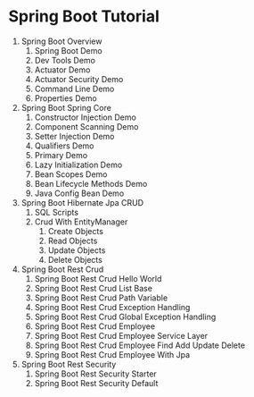 # Spring Boot Tutorial

1. Spring Boot Overview
   1. Spring Boot Demo
   2. Dev Tools Demo
   3. Actuator Demo
   4. Actuator Security Demo
   5. Command Line Demo
   6. Properties Demo
2. Spring Boot Spring Core
   1. Constructor Injection Demo
   2. Component Scanning Demo
   3. Setter Injection Demo
   4. Qualifiers Demo
   5. Primary Demo
   6. Lazy Initialization Demo
   7. Bean Scopes Demo
   8. Bean Lifecycle Methods Demo
   9. Java Config Bean Demo
3. Spring Boot Hibernate Jpa CRUD
   1. SQL Scripts
   2. Crud With EntityManager
      1. Create Objects
      2. Read Objects
      3. Update Objects
      4. Delete Objects
4. Spring Boot Rest Crud
   1. Spring Boot Rest Crud Hello World
   2. Spring Boot Rest Crud List Base
   3. Spring Boot Rest Crud Path Variable
   4. Spring Boot Rest Crud Exception Handling
   5. Spring Boot Rest Crud Global Exception Handling
   6. Spring Boot Rest Crud Employee
   7. Spring Boot Rest Crud Employee Service Layer
   8. Spring Boot Rest Crud Employee Find Add Update Delete
   9. Spring Boot Rest Crud Employee With Jpa
5. Spring Boot Rest Security
   1. Spring Boot Rest Security Starter
   2. Spring Boot Rest Security Default
